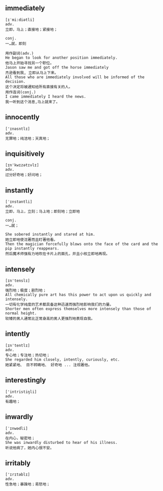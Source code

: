 ## immediately
```
[ɪˈmi:diətli]
adv.
立即，马上；直接地；紧接地；

conj.
一…就，即刻

用作副词(adv.)
He began to look for another position immediately.
他马上开始寻找另一个职位。
Jason saw me and got off the horse immediately
杰逊看到我, 立即从马上下来。
All those who are immediately involved will be informed of the decision.
这个决定将被通知给所有直接有关的人。
用作连词(conj.)
I came immediately I heard the news.
我一听到这个消息,马上就来了。
```

## innocently
```
['ɪnəsntlɪ]
adv.
无罪地；纯洁地；天真地；
```

## inquisitively
```
[ɪn'kwɪzətɪvlɪ]
adv.
过分好奇地；好问地；
```

## instantly
```
[ˈɪnstəntli]
adv.
立即，马上，立刻；马上地；即刻地；立即地

conj.
一…就；

She sobered instantly and stared at him.
她立即地使沈著而且盯著他看。
Then the magician forcefully blows onto the face of the card and the pip instantly reappears.
然后魔术师强有力地吹在卡片上的面孔，并且小核立即地再现。
```

## intensely
```
[ɪn'tenslɪ]
adv.
强烈地；极度；剧烈地；
All chemically pure art has this power to act upon us quickly and intensely.
一切有化学纯度的艺术都具备这种迅速而强烈地影响我们的力量。
Shorter men often express themselves more intensely than those of normal height.
较矮的男人通常比正常身高的男人更强烈地表现自我。
```

## intently
```
[ɪn'tentlɪ]
adv.
专心地；专注地；热切地；
She regarded him closely, intently, curiously, etc.
她紧紧地、 目不转睛地、 好奇地 ... 注视著他。
```

## interestingly
```
['intristiŋli]
adv.
有趣地；
```

## inwardly
```
[ˈɪnwədli]
adv.
在内心，秘密地；
She was inwardly disturbed to hear of his illness.
听说他病了，她内心很不安。
```
## irritably
```
['ɪrɪtəblɪ]
adv.
性急地；暴躁地；易怒地；
```
